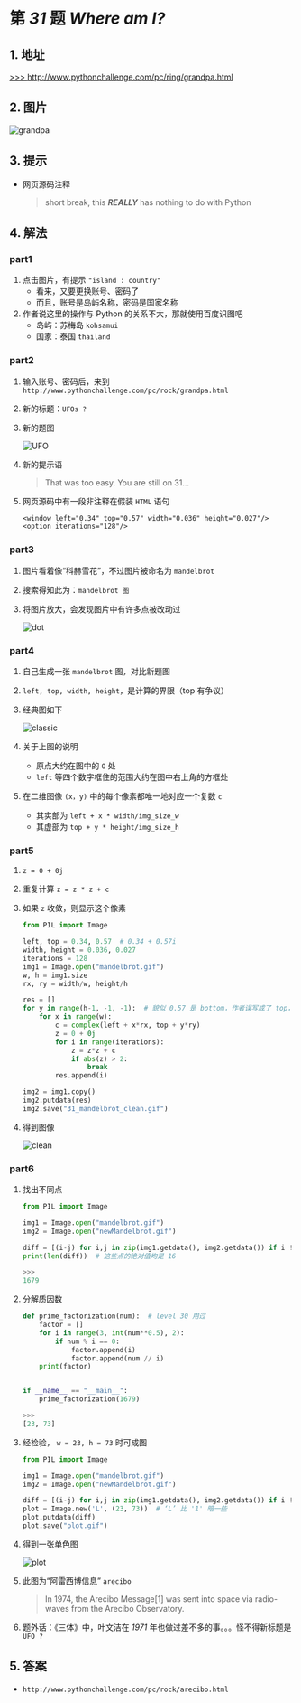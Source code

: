 # 第 *31* 题 *Where am I?*

## 1. 地址

<a href="http://www.pythonchallenge.com/pc/ring/grandpa.html" target="_blank">>>> http://www.pythonchallenge.com/pc/ring/grandpa.html</a>

## 2. 图片

![grandpa](.\imgs\31_grandpa.jpg)

## 3. 提示

- 网页源码注释

    > short break, this ***REALLY*** has nothing to do with Python

## 4. 解法

### part1

1. 点击图片，有提示 `"island : country"`
    - 看来，又要更换账号、密码了
    - 而且，账号是岛屿名称，密码是国家名称
2. 作者说这里的操作与 Python 的关系不大，那就使用百度识图吧
    - 岛屿：苏梅岛 `kohsamui`
    - 国家：泰国 `thailand`

### part2

1. 输入账号、密码后，来到 `http://www.pythonchallenge.com/pc/rock/grandpa.html`
2. 新的标题：`UFOs ?`
3. 新的题图

    ![UFO](.\imgs\31_mandelbrot.gif)

3. 新的提示语

    > That was too easy. You are still on 31...

4. 网页源码中有一段非注释在假装 `HTML` 语句

    ```txt
    <window left="0.34" top="0.57" width="0.036" height="0.027"/>
    <option iterations="128"/>
    ```

### part3

1. 图片看着像“科赫雪花”，不过图片被命名为 `mandelbrot`
2. 搜索得知此为：`mandelbrot 图`
3. 将图片放大，会发现图片中有许多点被改动过

    ![dot](.\imgs\31_dot.png)

### part4

1. 自己生成一张 `mandelbrot` 图，对比新题图
2. `left, top, width, height`，是计算的界限（top 有争议）
3. 经典图如下
   
    ![classic](.\imgs\31_mandelbrot_full.png)

4. 关于上图的说明
    - 原点大约在图中的 `O` 处
    - `left` 等四个数字框住的范围大约在图中右上角的方框处
5. 在二维图像 `(x，y)` 中的每个像素都唯一地对应一个复数 `c`
    - 其实部为 `left + x * width/img_size_w`
    - 其虚部为 `top + y * height/img_size_h`

### part5

1. `z = 0 + 0j`
2. 重复计算 `z = z * z + c`
3. 如果 `z` 收敛，则显示这个像素

    ```python
    from PIL import Image
    
    left, top = 0.34, 0.57  # 0.34 + 0.57i
    width, height = 0.036, 0.027
    iterations = 128
    img1 = Image.open("mandelbrot.gif")
    w, h = img1.size
    rx, ry = width/w, height/h
    
    res = []
    for y in range(h-1, -1, -1):  # 貌似 0.57 是 bottom，作者误写成了 top，故应从下往上走
        for x in range(w):
            c = complex(left + x*rx, top + y*ry)
            z = 0 + 0j
            for i in range(iterations):
                z = z*z + c
                if abs(z) > 2:
                    break
            res.append(i)
    
    img2 = img1.copy()
    img2.putdata(res)
    img2.save("31_mandelbrot_clean.gif")
    ```

4. 得到图像

    ![clean](.\imgs\31_mandelbrot_clean.gif)

### part6

1. 找出不同点

    ```python
    from PIL import Image
    
    img1 = Image.open("mandelbrot.gif")
    img2 = Image.open("newMandelbrot.gif")
    
    diff = [(i-j) for i,j in zip(img1.getdata(), img2.getdata()) if i != j]
    print(len(diff))  # 这些点的绝对值均是 16
    
    >>>
    1679
    ```

2. 分解质因数

    ```python
    def prime_factorization(num):  # level 30 用过
        factor = []
        for i in range(3, int(num**0.5), 2):
            if num % i == 0:
                factor.append(i)
                factor.append(num // i)
        print(factor)
    
    
    if __name__ == "__main__":
        prime_factorization(1679)
    
    >>>
    [23, 73]
    ```

3. 经检验， `w = 23, h = 73` 时可成图

    ```python
    from PIL import Image
    
    img1 = Image.open("mandelbrot.gif")
    img2 = Image.open("newMandelbrot.gif")
    
    diff = [(i-j) for i,j in zip(img1.getdata(), img2.getdata()) if i != j]
    plot = Image.new('L', (23, 73))  # ‘L’ 比 '1' 暗一些
    plot.putdata(diff)
    plot.save("plot.gif")
    ```

4. 得到一张单色图

    ![plot](.\imgs\31_plot.gif)

5. 此图为“阿雷西博信息” `arecibo`

    > In 1974, the Arecibo Message[1] was sent into space via radio-waves from the Arecibo Observatory.

6. 题外话：《三体》中，叶文洁在 *1971* 年也做过差不多的事。。。怪不得新标题是 `UFO ?`

## 5. 答案

- `http://www.pythonchallenge.com/pc/rock/arecibo.html`
